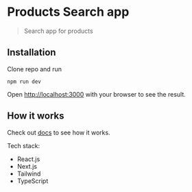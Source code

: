 # Products Search app

> Search app for products

## Installation

Clone repo and run

```
npm run dev
```

Open [http://localhost:3000](http://localhost:3000) with your browser to see the result.

## How it works

Check out [docs](/docs) to see how it works.

Tech stack:

- React.js
- Next.js
- Tailwind
- TypeScript
